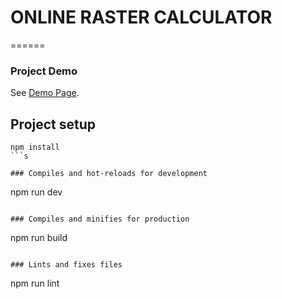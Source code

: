 # ONLINE RASTER CALCULATOR
======
### Project Demo
See [Demo Page](https://rastercalculator.gislayer.com/).

## Project setup
```
npm install
```s

### Compiles and hot-reloads for development
```
npm run dev
```

### Compiles and minifies for production
```
npm run build
```

### Lints and fixes files
```
npm run lint
```
